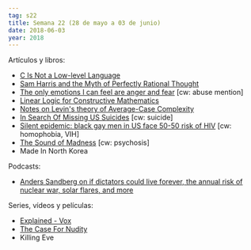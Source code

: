 ```yaml
---
tag: s22
title: Semana 22 (28 de mayo a 03 de junio)
date: 2018-06-03
year: 2018
---
```


Artículos y libros:

- [C Is Not a Low-level Language](https://queue.acm.org/detail.cfm?id=3212479)
- [Sam Harris and the Myth of Perfectly Rational Thought](https://www.wired.com/story/sam-harris-and-the-myth-of-perfectly-rational-thought/
)
- [The only emotions I can feel are anger and fear](https://mosaicscience.com/story/life-without-emotions-alexithymia-interoception/) [cw: abuse mention]
- [Linear Logic for Constructive Mathematics](https://golem.ph.utexas.edu/category/2018/05/linear_logic_for_constructive.html)
- [Notes on Levin's theory of Average-Case Complexity](www.wisdom.weizmann.ac.il/~oded/COL/lnd.pdf)
- [In Search Of Missing US Suicides](http://slatestarcodex.com/2018/05/31/in-search-of-missing-us-suicides/) [cw: suicide]
- [Silent epidemic: black gay men in US face 50-50 risk of HIV](https://www.theguardian.com/world/2018/jun/01/silent-epidemic-black-gay-men-in-us-face-50-50-risk-of-hiv) [cw: homophobia, VIH]
- [The Sound of Madness](https://harpers.org/archive/2018/06/the-sound-of-madness/) [cw: psychosis]
- Made In North Korea

Podcasts:

- [Anders Sandberg on if dictators could live forever, the annual risk of nuclear war, solar flares, and more](https://80000hours.org/podcast/episodes/anders-sandberg-extending-life/)

Series, vídeos y películas:

- [Explained - Vox](https://www.vox.com/2018/5/23/17353474/netflix-vox-explained)
- [The Case For Nudity](https://www.youtube.com/watch?v=0UMTckn23SM)
- Killing Eve

